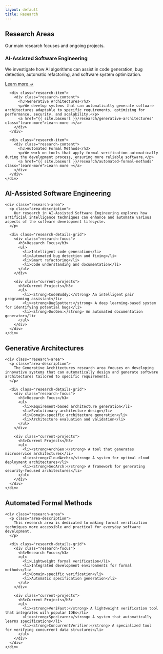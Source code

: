 ```yaml
---
layout: default
title: Research
---
```


<section class="page-header">
  <div class="container">
    <h1>Research Areas</h1>
    <p>Our main research focuses and ongoing projects.</p>
  </div>
</section>

<section class="research-section">
  <div class="container">
    <div class="research-grid">
      <div class="research-item">
        <div class="research-content">
          <h3>AI-Assisted Software Engineering</h3>
          <p>We investigate how AI algorithms can assist in code generation, bug detection, automatic refactoring, and software system optimization.</p>
          <a href="{{ site.baseurl }}/research/ai-assisted-software-engineering" class="learn-more">Learn more →</a>
        </div>
      </div>
      
      <div class="research-item">
        <div class="research-content">
          <h3>Generative Architectures</h3>
          <p>We develop systems that can automatically generate software architectures adaptable to specific requirements, optimizing for performance, security, and scalability.</p>
          <a href="{{ site.baseurl }}/research/generative-architectures" class="learn-more">Learn more →</a>
        </div>
      </div>

      <div class="research-item">
        <div class="research-content">
          <h3>Automated Formal Methods</h3>
          <p>We work on tools that apply formal verification automatically during the development process, ensuring more reliable software.</p>
          <a href="{{ site.baseurl }}/research/automated-formal-methods" class="learn-more">Learn more →</a>
        </div>
      </div>
    </div>
  </div>
</section>

<section class="research-details" id="ai-assisted">
  <div class="container">
    <h2 class="section-title">AI-Assisted Software Engineering</h2>
    
    <div class="research-area">
      <p class="area-description">
        Our research in AI-Assisted Software Engineering explores how artificial intelligence techniques can enhance and automate various aspects of the software development lifecycle.
      </p>
      
      <div class="research-details-grid">
        <div class="research-focus">
          <h3>Research Focus</h3>
          <ul>
            <li>Intelligent code generation</li>
            <li>Automated bug detection and fixing</li>
            <li>Smart refactoring</li>
            <li>Code understanding and documentation</li>
          </ul>
        </div>
        
        <div class="current-projects">
          <h3>Current Projects</h3>
          <ul>
            <li><strong>CodeBuddy:</strong> An intelligent pair programming assistant</li>
            <li><strong>BugSpotter:</strong> A deep learning-based system for identifying potential bugs</li>
            <li><strong>DocGen:</strong> An automated documentation generator</li>
          </ul>
        </div>
      </div>
    </div>
  </div>
</section>

<section class="research-details" id="generative">
  <div class="container">
    <h2 class="section-title">Generative Architectures</h2>
    
    <div class="research-area">
      <p class="area-description">
        The Generative Architectures research area focuses on developing innovative systems that can automatically design and generate software architectures tailored to specific requirements.
      </p>
      
      <div class="research-details-grid">
        <div class="research-focus">
          <h3>Research Focus</h3>
          <ul>
            <li>Requirement-based architecture generation</li>
            <li>Evolutionary architecture design</li>
            <li>Domain-specific architecture generation</li>
            <li>Architecture evaluation and validation</li>
          </ul>
        </div>
        
        <div class="current-projects">
          <h3>Current Projects</h3>
          <ul>
            <li><strong>ArchGen:</strong> A tool that generates microservice architectures</li>
            <li><strong>CloudArch:</strong> A system for optimal cloud deployment architectures</li>
            <li><strong>SecArch:</strong> A framework for generating security-focused architectures</li>
          </ul>
        </div>
      </div>
    </div>
  </div>
</section>

<section class="research-details" id="formal">
  <div class="container">
    <h2 class="section-title">Automated Formal Methods</h2>
    
    <div class="research-area">
      <p class="area-description">
        This research area is dedicated to making formal verification techniques more accessible and practical for everyday software development.
      </p>
      
      <div class="research-details-grid">
        <div class="research-focus">
          <h3>Research Focus</h3>
          <ul>
            <li>Lightweight formal verification</li>
            <li>Integrated development environments for formal methods</li>
            <li>Domain-specific verification</li>
            <li>Automatic specification generation</li>
          </ul>
        </div>
        
        <div class="current-projects">
          <h3>Current Projects</h3>
          <ul>
            <li><strong>VeriFast:</strong> A lightweight verification tool that integrates with popular IDEs</li>
            <li><strong>SpecLearn:</strong> A system that automatically learns specifications</li>
            <li><strong>ConcurrentVerifier:</strong> A specialized tool for verifying concurrent data structures</li>
          </ul>
        </div>
      </div>
    </div>
  </div>
</section>